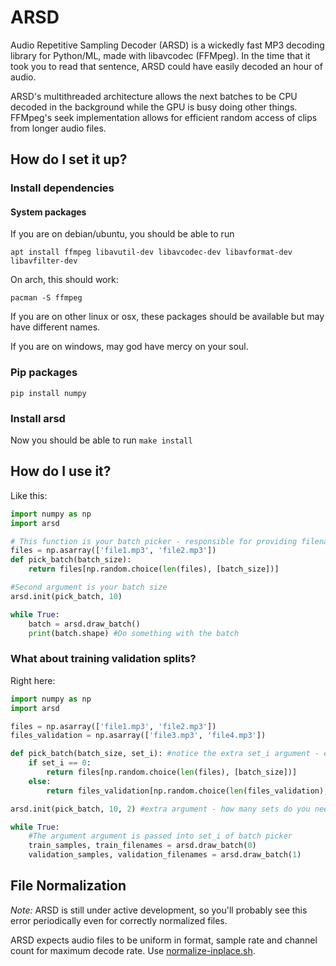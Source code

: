 # ARSD

Audio Repetitive Sampling Decoder (ARSD) is a wickedly fast MP3 decoding library for Python/ML, made with libavcodec (FFMpeg). In the time that it took you to read that sentence, ARSD could have easily decoded an hour of audio.

ARSD's multithreaded architecture allows the next batches to be CPU decoded in the background while the GPU is busy doing other things. FFMpeg's seek implementation allows for efficient random access of clips from longer audio files.

## How do I set it up?

### Install dependencies

#### System packages
If you are on debian/ubuntu, you should be able to run

```
apt install ffmpeg libavutil-dev libavcodec-dev libavformat-dev libavfilter-dev
```

On arch, this should work:

```
pacman -S ffmpeg
```

If you are on other linux or osx, these packages should be available but may have different names.

If you are on windows, may god have mercy on your soul.

### Pip packages

```
pip install numpy
```

### Install arsd

Now you should be able to run `make install`

## How do I use it?

Like this:
```python
import numpy as np
import arsd

# This function is your batch picker - responsible for providing filenames to decode
files = np.asarray(['file1.mp3', 'file2.mp3'])
def pick_batch(batch_size):
	return files[np.random.choice(len(files), [batch_size])]

#Second argument is your batch size
arsd.init(pick_batch, 10)

while True:
	batch = arsd.draw_batch()
	print(batch.shape) #Do something with the batch
```

### What about training validation splits?

Right here:
```python
import numpy as np
import arsd

files = np.asarray(['file1.mp3', 'file2.mp3'])
files_validation = np.asarray(['file3.mp3', 'file4.mp3'])

def pick_batch(batch_size, set_i): #notice the extra set_i argument - either 0 or 1
	if set_i == 0:
		return files[np.random.choice(len(files), [batch_size])]
	else:
		return files_validation[np.random.choice(len(files_validation), [batch_size])]

arsd.init(pick_batch, 10, 2) #extra argument - how many sets do you need?

while True:
	#The argument argument is passed into set_i of batch picker
	train_samples, train_filenames = arsd.draw_batch(0)
	validation_samples, validation_filenames = arsd.draw_batch(1)
```

## File Normalization

_Note:_ ARSD is still under active development, so you'll probably see this error periodically even for correctly normalized files.

ARSD expects audio files to be uniform in format, sample rate and channel count for maximum decode rate. Use [normalize-inplace.sh](./scripts/normalize-inplace.sh).
